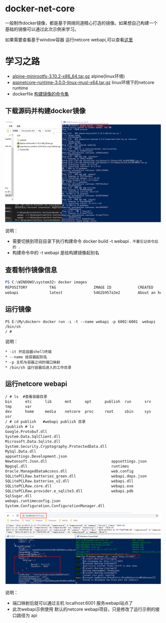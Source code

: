 # docker-net-core
一般制作docker镜像，都是基于网络同道精心打造的镜像。如果想自己构建一个基础的镜像可以通过此次示例来学习。

如果需要查看基于window容器 运行netcore webapi,可以查看[这里](https://www.cnblogs.com/ctfyfd/p/11654102.html)

# 学习之路

* [alpine-minirootfs-3.10.2-x86_64.tar.gz](https://alpinelinux.org/downloads/) alpine(linux环境)
* [aspnetcore-runtime-3.0.0-linux-musl-x64.tar.gz](https://dotnet.microsoft.com/download/dotnet-core) linux环境下的netcore runtime
* dockerfile [构建镜像的命令集](https://docs.docker.com/develop/develop-images/dockerfile_best-practices/)

## 下载源码并构建docker镜像

![build.png](https://github.com/eric-projects/repositories-resource/blob/master/docker-net-core/build.png)

说明：
  * 需要切换到项目目录下执行构建命令 docker build -t webapi .  `不要忘记命令后的 . `
  * 构建命令中的 -t webapi 是给构建镜像起别名
  
## 查看制作镜像信息

``` powershell
PS C:\WINDOWS\system32> docker images
REPOSITORY          TAG                 IMAGE ID            CREATED             SIZE
webapi              latest              5462b957a3e2        About an hour ago   161MB
```

## 运行镜像

```
PS E:\My\docker> docker run -i -t --name webapi -p 6002:6001  webapi /bin/sh
/ #
```
说明：

    * -it 开启容器shell终端
    * --name 给容器起别名
    * -p 主机与容器之间的端口映射
    * /bin/sh 运行容器后进入的工作目录
    
## 运行netcore webapi

```
/ # ls  #查看容器目录
bin      etc      lib      mnt      opt      publish  run      srv      tmp      var
dev      home     media    netcore  proc     root     sbin     sys      usr
/ # cd publish   #webapi publish 目录
/publish # ls
Google.Protobuf.dll                             System.Data.SqlClient.dll
Microsoft.Data.Sqlite.dll                       System.Security.Cryptography.ProtectedData.dll
MySql.Data.dll                                  appsettings.Development.json
Newtonsoft.Json.dll                             appsettings.json
Npgsql.dll                                      runtimes
Oracle.ManagedDataAccess.dll                    web.config
SQLitePCLRaw.batteries_green.dll                webapi.deps.json
SQLitePCLRaw.batteries_v2.dll                   webapi.dll
SQLitePCLRaw.core.dll                           webapi.exe
SQLitePCLRaw.provider.e_sqlite3.dll             webapi.pdb
SqlSugar.dll                                    webapi.runtimeconfig.json
System.Configuration.ConfigurationManager.dll
```

![run.png](https://github.com/eric-projects/repositories-resource/blob/master/docker-net-core/run.png)

说明：

   *  端口映射后就可以通过主机 localhost:6001 服务webapi站点了
   *  此次webapi示例使用 默认的netcore webapi项目，只是修改了运行示例的接口路径为 api
